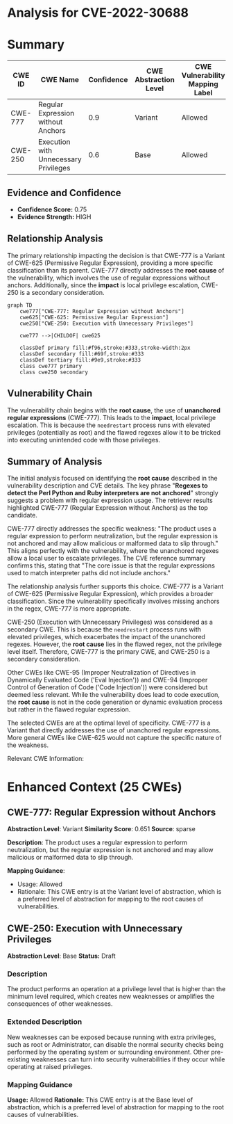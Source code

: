 # Analysis for CVE-2022-30688

# Summary
| CWE ID | CWE Name | Confidence | CWE Abstraction Level | CWE Vulnerability Mapping Label | CWE-Vulnerability Mapping Notes |
|---|---|---|---|---|---|
| CWE-777 | Regular Expression without Anchors | 0.9 | Variant | Allowed | Primary CWE |
| CWE-250 | Execution with Unnecessary Privileges | 0.6 | Base | Allowed | Secondary CWE |

## Evidence and Confidence

*   **Confidence Score:** 0.75
*   **Evidence Strength:** HIGH

## Relationship Analysis
The primary relationship impacting the decision is that CWE-777 is a Variant of CWE-625 (Permissive Regular Expression), providing a more specific classification than its parent. CWE-777 directly addresses the **root cause** of the vulnerability, which involves the use of regular expressions without anchors. Additionally, since the **impact** is local privilege escalation, CWE-250 is a secondary consideration.

```mermaid
graph TD
    cwe777["CWE-777: Regular Expression without Anchors"]
    cwe625["CWE-625: Permissive Regular Expression"]
    cwe250["CWE-250: Execution with Unnecessary Privileges"]
    
    cwe777 -->|CHILDOF| cwe625
    
    classDef primary fill:#f96,stroke:#333,stroke-width:2px
    classDef secondary fill:#69f,stroke:#333
    classDef tertiary fill:#9e9,stroke:#333
    class cwe777 primary
    class cwe250 secondary
```

## Vulnerability Chain
The vulnerability chain begins with the **root cause**, the use of **unanchored regular expressions** (CWE-777). This leads to the **impact**, local privilege escalation. This is because the `needrestart` process runs with elevated privileges (potentially as root) and the flawed regexes allow it to be tricked into executing unintended code with those privileges.

## Summary of Analysis
The initial analysis focused on identifying the **root cause** described in the vulnerability description and CVE details. The key phrase "**Regexes to detect the Perl Python and Ruby interpreters are not anchored**" strongly suggests a problem with regular expression usage. The retriever results highlighted CWE-777 (Regular Expression without Anchors) as the top candidate.

CWE-777 directly addresses the specific weakness: "The product uses a regular expression to perform neutralization, but the regular expression is not anchored and may allow malicious or malformed data to slip through." This aligns perfectly with the vulnerability, where the unanchored regexes allow a local user to escalate privileges. The CVE reference summary confirms this, stating that "The core issue is that the regular expressions used to match interpreter paths did not include anchors."

The relationship analysis further supports this choice. CWE-777 is a Variant of CWE-625 (Permissive Regular Expression), which provides a broader classification. Since the vulnerability specifically involves missing anchors in the regex, CWE-777 is more appropriate.

CWE-250 (Execution with Unnecessary Privileges) was considered as a secondary CWE. This is because the `needrestart` process runs with elevated privileges, which exacerbates the impact of the unanchored regexes. However, the **root cause** lies in the flawed regex, not the privilege level itself. Therefore, CWE-777 is the primary CWE, and CWE-250 is a secondary consideration.

Other CWEs like CWE-95 (Improper Neutralization of Directives in Dynamically Evaluated Code ('Eval Injection')) and CWE-94 (Improper Control of Generation of Code ('Code Injection')) were considered but deemed less relevant. While the vulnerability does lead to code execution, the **root cause** is not in the code generation or dynamic evaluation process but rather in the flawed regular expression.

The selected CWEs are at the optimal level of specificity. CWE-777 is a Variant that directly addresses the use of unanchored regular expressions. More general CWEs like CWE-625 would not capture the specific nature of the weakness.

Relevant CWE Information:

# Enhanced Context (25 CWEs)

## CWE-777: Regular Expression without Anchors
**Abstraction Level**: Variant
**Similarity Score**: 0.651
**Source**: sparse

**Description**:
The product uses a regular expression to perform neutralization, but the regular expression is not anchored and may allow malicious or malformed data to slip through.

**Mapping Guidance**:
- Usage: Allowed
- Rationale: This CWE entry is at the Variant level of abstraction, which is a preferred level of abstraction for mapping to the root causes of vulnerabilities.

## CWE-250: Execution with Unnecessary Privileges
**Abstraction Level**: Base
**Status:** Draft

### Description
The product performs an operation at a privilege level that is higher than the minimum level required, which creates new weaknesses or amplifies the consequences of other weaknesses.

### Extended Description
New weaknesses can be exposed because running with extra privileges, such as root or Administrator, can disable the normal security checks being performed by the operating system or surrounding environment. Other pre-existing weaknesses can turn into security vulnerabilities if they occur while operating at raised privileges.

### Mapping Guidance
**Usage:** Allowed
**Rationale:** This CWE entry is at the Base level of abstraction, which is a preferred level of abstraction for mapping to the root causes of vulnerabilities.